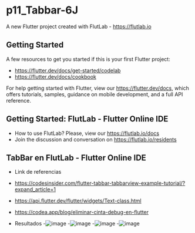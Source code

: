 # p11_Tabbar-6J

A new Flutter project created with FlutLab - https://flutlab.io

## Getting Started

A few resources to get you started if this is your first Flutter project:

- https://flutter.dev/docs/get-started/codelab
- https://flutter.dev/docs/cookbook

For help getting started with Flutter, view our
https://flutter.dev/docs, which offers tutorials,
samples, guidance on mobile development, and a full API reference.

## Getting Started: FlutLab - Flutter Online IDE

- How to use FlutLab? Please, view our https://flutlab.io/docs
- Join the discussion and conversation on https://flutlab.io/residents

## TabBar en FlutLab - Flutter Online IDE

- Link de referencias
- https://codesinsider.com/flutter-tabbar-tabbarview-example-tutorial/?expand_article=1
- https://api.flutter.dev/flutter/widgets/Text-class.html
- https://codea.app/blog/eliminar-cinta-debug-en-flutter

- Resultados
-![image](https://github.com/Aric-Mirray-Capistran-Tenorio/Act11-TabBar-6J/assets/143548368/527d7866-eac4-495b-ae5c-8e61bc870c8b)
-![image](https://github.com/Aric-Mirray-Capistran-Tenorio/Act11-TabBar-6J/assets/143548368/3b2dbb53-3c50-47e1-b9c5-840628421791)
-![image](https://github.com/Aric-Mirray-Capistran-Tenorio/Act11-TabBar-6J/assets/143548368/94ba3f4f-3ced-485c-a271-a5511bf4aa1b)
-![image](https://github.com/Aric-Mirray-Capistran-Tenorio/Act11-TabBar-6J/assets/143548368/a15b8cfd-3548-402e-9943-9a89c6beeec1)





